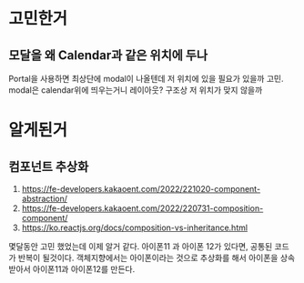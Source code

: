 # 고민한거
## 모달을 왜 Calendar과 같은 위치에 두나
Portal을 사용하면 최상단에 modal이 나올텐데 저 위치에 있을 필요가 있을까 고민. modal은 calendar위에 띄우는거니 레이아웃? 구조상 저 위치가 맞지 않을까
# 알게된거
## 컴포넌트 추상화
1. https://fe-developers.kakaoent.com/2022/221020-component-abstraction/
2. https://fe-developers.kakaoent.com/2022/220731-composition-component/
3. https://ko.reactjs.org/docs/composition-vs-inheritance.html

몇달동안 고민 했었는데 이제 알거 같다. 
아이폰11 과 아이폰 12가 있다면, 공통된 코드가 반복이 될것이다. 객체지향에서는 아이폰이라는 것으로 추상화를 해서 아이폰을 상속받아서 아이폰11과 아이폰12를 만든다.
